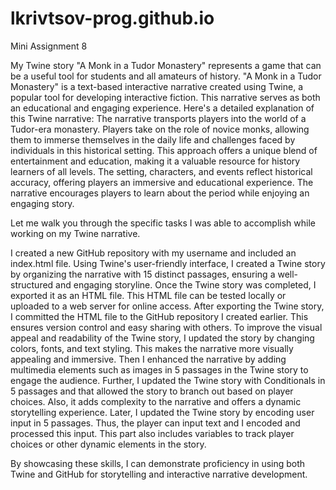 # lkrivtsov-prog.github.io

Mini Assignment 8

My Twine story "A Monk in a Tudor Monastery" represents a game that can be a useful tool for students and all amateurs of history.  "A Monk in a Tudor Monastery" is a text-based interactive narrative created using Twine, a popular tool for developing interactive fiction. This narrative serves as both an educational and engaging experience. Here's a detailed explanation of this Twine narrative: The narrative transports players into the world of a Tudor-era monastery. Players take on the role of novice monks, allowing them to immerse themselves in the daily life and challenges faced by individuals in this historical setting. This approach offers a unique blend of entertainment and education, making it a valuable resource for history learners of all levels.  The setting, characters, and events reflect historical accuracy, offering players an immersive and educational experience. The narrative encourages players to learn about the period while enjoying an engaging story. 
 
Let me walk you through the specific tasks I was able to accomplish while working on my Twine narrative.

I created a new GitHub repository with my username and included an index.html file. Using Twine's user-friendly interface, I created a Twine story by organizing the narrative with 15 distinct passages, ensuring a well-structured and engaging storyline. Once the Twine story was completed, I exported it as an HTML file. This HTML file can be tested locally or uploaded to a web server for online access. After exporting the Twine story, I committed the HTML file to the GitHub repository I created earlier.  This ensures version control and easy sharing with others. To improve the visual appeal and readability of the Twine story, I updated the story by changing colors, fonts, and text styling. This makes the narrative more visually appealing and immersive. Then I enhanced the narrative by adding multimedia elements such as images in 5 passages in the Twine story to engage the audience. Further, I updated the Twine story with Conditionals in 5 passages and that allowed the story to branch out based on player choices. Also, it adds complexity to the narrative and offers a dynamic storytelling experience.  Later, I updated the Twine story by encoding user input in 5 passages. Thus, the player can input text and I encoded and processed this input. This part also includes variables to track player choices or other dynamic elements in the story.

By showcasing these skills, I can demonstrate proficiency in using both Twine and GitHub for storytelling and interactive narrative development. 
